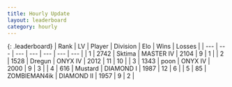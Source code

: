 ```yaml
---
title: Hourly Update
layout: leaderboard
category: hourly
---
```


{: .leaderboard}
| Rank | LV | Player | Division | Elo | Wins | Losses |
| --- | --- | --- | --- | --- | --- | --- |
| <span data-change="0">1</span> | 2742 | <span title="ID: 353063">Sktima</span> | MASTER IV | <span data-change="36">2104</span> | <span data-change="5">9</span> | <span data-change="1">1</span> |
| <span data-change="0">2</span> | 1528 | <span title="ID: 337810">Dregun</span> | ONYX IV | <span data-change="12">2012</span> | <span data-change="8">11</span> | <span data-change="6">10</span> |
| <span data-change="3">3</span> | 1343 | <span title="ID: 540690">poon</span> | ONYX IV | <span data-change="52">2000</span> | <span data-change="8">9</span> | <span data-change="3">3</span> |
| <span data-change="3">4</span> | 616 | <span title="ID: 611082">Mustard</span> | DIAMOND I | <span data-change="48">1987</span> | <span data-change="7">12</span> | <span data-change="4">6</span> |
| <span data-change="-1">5</span> | 85 | <span title="ID: 756342">ZOMBIEMAN4ik</span> | DIAMOND II | <span data-change="0">1957</span> | <span data-change="0">9</span> | <span data-change="0">2</span> |